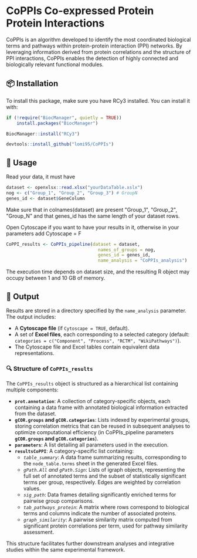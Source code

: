 # CoPPIs Co-expressed Protein Protein Interactions

CoPPIs is an algorithm developed to identify the most coordinated biological terms and pathways within protein-protein interaction (PPI) networks. 
By leveraging information derived from protein correlations and the structure of PPI interactions, 
CoPPIs enables the detection of highly connected and biologically relevant functional modules.

## 📦 Installation

To install this package, make sure you have RCy3 installed.
You can install it with:

```r
if (!require("BiocManager", quietly = TRUE))
    install.packages("BiocManager")

BiocManager::install("RCy3")

devtools::install_github("lomi95/CoPPIs")
```

## 🚀 Usage
Read your data, it must have 
```r
dataset <- openxlsx::read.xlsx("yourDataTable.xslx")
nog <- c("Group_1", "Group_2", "Group_3") # GroupN
genes_id <- dataset$GeneColumn
```
Make sure that in colnames(dataset) are present "Group_1", "Group_2", "Group_N"
and that genes_id has the same length of your dataset rows.

Open Cytoscape if you want to have your results in it, otherwise in your parameters add Cytoscape = F
```r
CoPPI_results <- CoPPIs_pipeline(dataset = dataset,
                                   names_of_groups = nog,
                                   genes_id = genes_id,
                                   name_analysis = "CoPPIs_analysis")

```
The execution time depends on dataset size, and the resulting R object may occupy between 1 and 10 GB of memory.

## 📂 Output

Results are stored in a directory specified by the `name_analysis` parameter. The output includes:
- A **Cytoscape file** (if `Cytoscape = TRUE`, default).
- A set of **Excel files**, each corresponding to a selected category (default: `categories = c("Component", "Process", "RCTM", "WikiPathways")`).
- The Cytoscape file and Excel tables contain equivalent data representations.

### 🔍 Structure of `CoPPIs_results`
The `CoPPIs_results` object is structured as a hierarchical list containing multiple components:

- **`prot.annotation`**: A collection of category-specific objects, each containing a data frame with annotated biological information extracted from the dataset.
- **`gCOR.groups` and `gCOR.categories`**: Lists indexed by experimental groups, storing correlation metrics that can be reused in subsequent analyses to optimize computational efficiency (in CoPPIs_pipeline parameters **`gCOR.groups` and `gCOR.categories`**).
- **`parameters`**: A list detailing all parameters used in the execution.
- **`resultsCoPPI`**: A category-specific list containing:
  - *`table_summary`*: A data frame summarizing results, corresponding to the `node_table.terms` sheet in the generated Excel files.
  - *`gPath.All` and `gPath.Sign`*: Lists of igraph objects, representing the full set of annotated terms and the subset of statistically significant terms per group, respectively. Edges are weighted by correlation values.
  - *`sig_path`*: Data frames detailing significantly enriched terms for pairwise group comparisons.
  - *`tab_pathways_protein`*: A matrix where rows correspond to biological terms and columns indicate the number of associated proteins.
  - *`graph_similarity`*: A pairwise similarity matrix computed from significant protein correlations per term, used for pathway similarity assessment.

This structure facilitates further downstream analyses and integrative studies within the same experimental framework.



